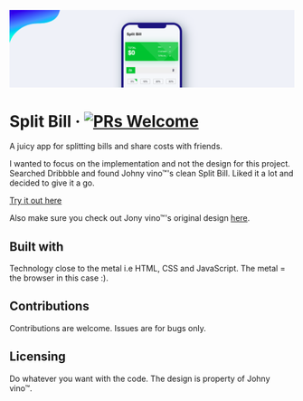![Banner of the project](./img/banner.png)

# Split Bill &middot; [![PRs Welcome](https://img.shields.io/badge/PRs-welcome-brightgreen.svg?style=flat-square)](http://makeapullrequest.com)

A juicy app for splitting bills and share costs with friends.  

I wanted to focus on the implementation and not the design for this project. Searched Dribbble and found Johny vino™'s clean Split Bill. Liked it a lot and decided to give it a go. 

[Try it out here](https://evilpaper.com/splitbill/)

Also make sure you check out Jony vino™'s original design [here](https://dribbble.com/shots/4413821-Split-bill-Interaction).

## Built with
Technology close to the metal i.e HTML, CSS and JavaScript. The metal = the browser in this case :).

## Contributions
Contributions are welcome. Issues are for bugs only.

## Licensing
Do whatever you want with the code. The design is property of Johny vino™.
